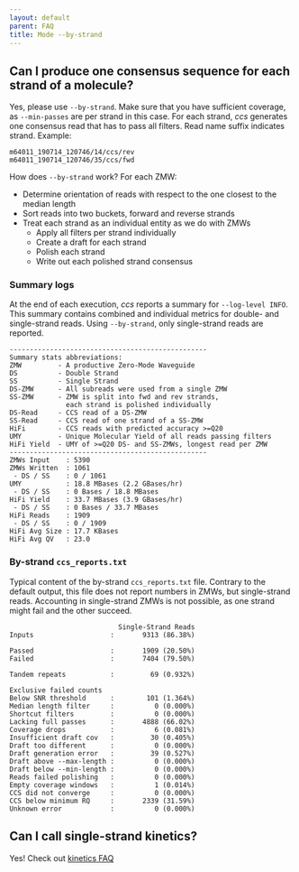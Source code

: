 ```yaml
---
layout: default
parent: FAQ
title: Mode --by-strand
---
```


## Can I produce one consensus sequence for each strand of a molecule?
Yes, please use `--by-strand`. Make sure that you have sufficient coverage,
as `--min-passes` are per strand in this case. For each strand, _ccs_
generates one consensus read that has to pass all filters.
Read name suffix indicates strand. Example:

    m64011_190714_120746/14/ccs/rev
    m64011_190714_120746/35/ccs/fwd

How does `--by-strand` work? For each ZMW:
 * Determine orientation of reads with respect to the one closest to the median length
 * Sort reads into two buckets, forward and reverse strands
 * Treat each strand as an individual entity as we do with ZMWs
   * Apply all filters per strand individually
   * Create a draft for each strand
   * Polish each strand
   * Write out each polished strand consensus

### Summary logs
At the end of each execution, _ccs_ reports a summary for `--log-level INFO`.
This summary contains combined and individual metrics for double- and single-strand reads.
Using `--by-strand`, only single-strand reads are reported.

```
-------------------------------------------------
Summary stats abbreviations:
ZMW         - A productive Zero-Mode Waveguide
DS          - Double Strand
SS          - Single Strand
DS-ZMW      - All subreads were used from a single ZMW
SS-ZMW      - ZMW is split into fwd and rev strands,
              each strand is polished individually
DS-Read     - CCS read of a DS-ZMW
SS-Read     - CCS read of one strand of a SS-ZMW
HiFi        - CCS reads with predicted accuracy >=Q20
UMY         - Unique Molecular Yield of all reads passing filters
HiFi Yield  - UMY of >=Q20 DS- and SS-ZMWs, longest read per ZMW
-------------------------------------------------
ZMWs Input    : 5390
ZMWs Written  : 1061
 - DS / SS    : 0 / 1061
UMY           : 18.8 MBases (2.2 GBases/hr)
 - DS / SS    : 0 Bases / 18.8 MBases
HiFi Yield    : 33.7 MBases (3.9 GBases/hr)
 - DS / SS    : 0 Bases / 33.7 MBases
HiFi Reads    : 1909
 - DS / SS    : 0 / 1909
HiFi Avg Size : 17.7 KBases
HiFi Avg QV   : 23.0
```

### By-strand `ccs_reports.txt`
Typical content of the by-strand `ccs_reports.txt` file. Contrary to the
default output, this file does not report numbers in ZMWs, but single-strand
reads. Accounting in single-strand ZMWs is not possible, as one strand might fail
and the other succeed.

```
                           Single-Strand Reads
Inputs                   :       9313 (86.38%)

Passed                   :       1909 (20.50%)
Failed                   :       7404 (79.50%)

Tandem repeats           :         69 (0.932%)

Exclusive failed counts
Below SNR threshold      :        101 (1.364%)
Median length filter     :          0 (0.000%)
Shortcut filters         :          0 (0.000%)
Lacking full passes      :       4888 (66.02%)
Coverage drops           :          6 (0.081%)
Insufficient draft cov   :         30 (0.405%)
Draft too different      :          0 (0.000%)
Draft generation error   :         39 (0.527%)
Draft above --max-length :          0 (0.000%)
Draft below --min-length :          0 (0.000%)
Reads failed polishing   :          0 (0.000%)
Empty coverage windows   :          1 (0.014%)
CCS did not converge     :          0 (0.000%)
CCS below minimum RQ     :       2339 (31.59%)
Unknown error            :          0 (0.000%)
```

## Can I call single-strand kinetics?
Yes! Check out [kinetics FAQ](/faq/kinetics)

